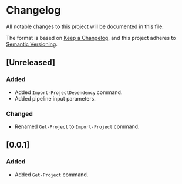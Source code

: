 # Changelog

All notable changes to this project will be documented in this file.

The format is based on [Keep a Changelog](https://keepachangelog.com/en/1.0.0/),
and this project adheres to [Semantic Versioning](https://semver.org/spec/v2.0.0.html).

## [Unreleased]

### Added

- Added `Import-ProjectDependency` command.
- Added pipeline input parameters.

### Changed

- Renamed `Get-Project` to `Import-Project` command.

## [0.0.1]

### Added

- Added `Get-Project` command.

<!-- markdownlint-configure-file {"MD024": { "siblings_only": true } } -->
